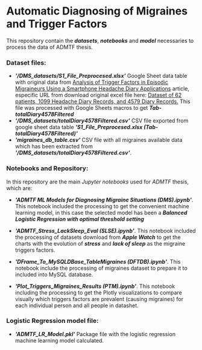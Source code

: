 # Automatic Diagnosing of Migraines and Trigger Factors
This repository contain the ***datasets***, ***notebooks*** and ***model*** necessaries to process the data of ADMTF thesis.

### Dataset files:

  * ***'/DMS_datasets/S1_File_Preprocesed.xlsx'*** Google Sheet data table with original data from [Analysis of Trigger Factors in Episodic Migraineurs Using a Smartphone Headache Diary Applications](https://journals.plos.org/plosone/article?id=10.1371/journal.pone.0149577) article, especific URL from download original excel file here: [Dataset of 62 patients, 1099 Headache Diary Records, and 4579 Diary Records.](https://doi.org/10.1371/journal.pone.0149577.s001) This file was processed with Google Sheets macros to get ***Tab-totalDiary4578Filtered***
  * ***'/DMS_datasets/totalDiary4578Filtered.csv'*** CSV file exported from google sheet data table ***'S1_File_Preprocesed.xlsx (Tab-totalDiary4578Filtered)'*** 
  * ***'migraines_db_table.csv'*** CSV file with all migraines available data which has been extracted from ***'/DMS_datasets/totalDiary4578Filtered.csv'***.

### Notebooks and  Repository:

 In this repository are the main *Jupyter notebooks* used for *ADMTF* thesis, which are:

* ***'ADMTF ML Models for Diagnosing Migraine Situations (DMS).ipynb'***. This notebook included the processing to get the convenient machine learning model, in this case the selected model has been a ***Balanced Logistic Regression with optimal threshold setting***   

* ***'ADMTF_Stress_LackSleep_Eval (SLSE).ipynb'***. This notebook included the processing of datasets download from ***Apple Watch*** to get the charts with the evolution of ***stress*** and ***lack of sleep*** as the migraine triggers factors.
* ***'DFrame_To_MySQLDBase_TableMigraines (DFTDB).ipynb'***. This notebook include the processing of migraines dataset to prepare it to included into MySQL database.
* ***'Plot_Triggers_Migraines_Results (PTM).ipynb'***. This notebook including the processing to get the Plotly visualizations to compare visually which triggers factors are prevalent (causing migraines) for each individual person and all people in datashet.

### Logistic Regression model file:

* ***'ADMTF_LR_Model.pkl'*** Package file with the logistic regression machine learning model calculated.

